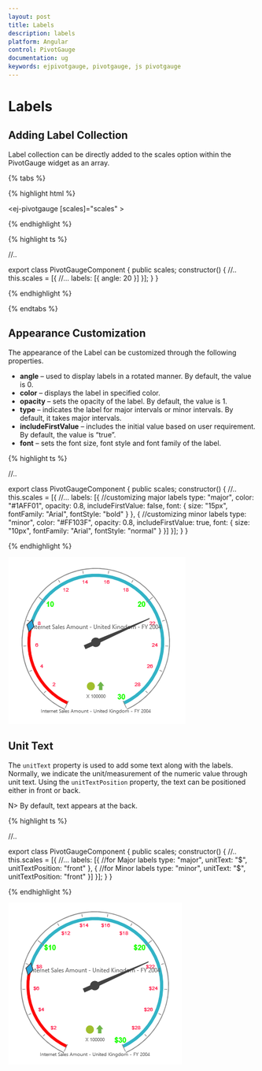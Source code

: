```yaml
---
layout: post
title: Labels
description: labels 
platform: Angular
control: PivotGauge
documentation: ug
keywords: ejpivotgauge, pivotgauge, js pivotgauge
---
```


# Labels

## Adding Label Collection

Label collection can be directly added to the scales option within the PivotGauge widget as an array.

{% tabs %}

{% highlight html %}

<ej-pivotgauge [scales]="scales" >
</ej-pivotgauge>

{% endhighlight %}

{% highlight ts %}

//..

export class PivotGaugeComponent {
public scales;
    constructor() {
        //..
        this.scales = [{
                //...
                labels: [{
                angle: 20
            }]
        }];
    }
}

{% endhighlight %}

{% endtabs %}

## Appearance Customization

The appearance of the Label can be customized through the following properties.

* **angle** – used to display labels in a rotated manner. By default, the value is 0.
* **color** – displays the label in specified color.
* **opacity** – sets the opacity of the label. By default, the value is 1.
* **type** – indicates the label for major intervals or minor intervals.  By default, it takes major intervals.
* **includeFirstValue** – includes the initial value based on user requirement.  By default, the value is “true”.
* **font** – sets the font size, font style and font family of the label.

{% highlight ts %}

//..

export class PivotGaugeComponent {
public scales;
    constructor() {
        //..
        this.scales = [{
                //...
                labels: [{
                //customizing major labels
                type: "major",
                color: "#1AFF01",
                opacity: 0.8,
                includeFirstValue: false,
                font: {
                    size: "15px",
                    fontFamily: "Arial",
                    fontStyle: "bold"
                }
                }, 
                {
                    //customizing minor labels
                    type: "minor",
                    color: "#FF103F",
                    opacity: 0.8,
                    includeFirstValue: true,
                    font: {
                        size: "10px",
                        fontFamily: "Arial",
                        fontStyle: "normal"
                    }
                }]
        }];
    }
}

{% endhighlight %}

![](Labels_images/AppearanceCustomization.png) 

## Unit Text

The `unitText` property is used to add some text along with the labels. Normally, we indicate the unit/measurement of the numeric value through unit text. Using the `unitTextPosition` property, the text can be positioned either in front or back. 

N> By default, text appears at the back.

{% highlight ts %}

//..

export class PivotGaugeComponent {
public scales;
    constructor() {
        //..
        this.scales = [{
                //...
                labels: [{
                //for Major labels
                type: "major",
                unitText: "$",
                unitTextPosition: "front"
            }, 
            {
                //for Minor labels
                type: "minor",
                unitText: "$",
                unitTextPosition: "front"
            }]
        }];
    }
}

{% endhighlight %}

![](Labels_images/UnitText.png)